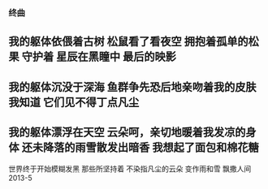 ### 终曲
我的躯体依偎着古树
松鼠看了看夜空
拥抱着孤单的松果
守护着
星辰在黑瞳中
最后的映影
---
我的躯体沉没于深海
鱼群争先恐后地亲吻着我的皮肤
我知道
它们见不得丁点凡尘
---
我的躯体漂浮在天空
云朵呵，亲切地暖着我发凉的身体
还未降落的雨雪散发出暗香
我想起了面包和棉花糖
---
世界终于开始模糊发黑
那些所坚持着
不染指凡尘的云朵
变作雨和雪
飘撒人间
2013-5
